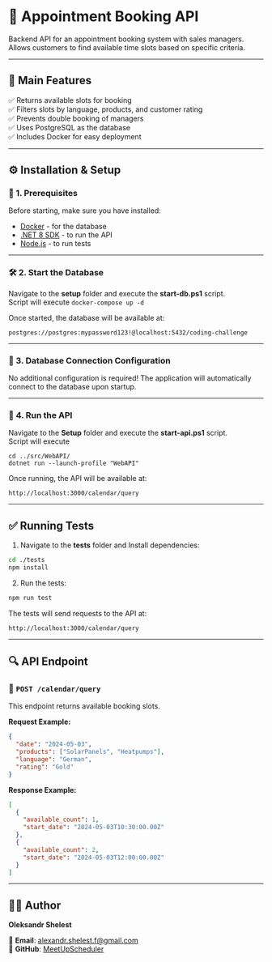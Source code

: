 # 📅 Appointment Booking API

Backend API for an appointment booking system with sales managers. Allows customers to find available time slots based on specific criteria.

---

## 🚀 Main Features
✅ Returns available slots for booking  
✅ Filters slots by language, products, and customer rating  
✅ Prevents double booking of managers  
✅ Uses PostgreSQL as the database  
✅ Includes Docker for easy deployment

---

## ⚙️ Installation & Setup

### 📌 1. Prerequisites
Before starting, make sure you have installed:
- [Docker](https://www.docker.com/) - for the database
- [.NET 8 SDK](https://dotnet.microsoft.com/en-us/download/dotnet/8.0) - to run the API
- [Node.js](https://nodejs.org/) - to run tests

---

### 🛠 2. Start the Database
Navigate to the **setup** folder and execute the **start-db.ps1** script.  
Script will execute 
```docker-compose up -d ```

Once started, the database will be available at:
```
postgres://postgres:mypassword123!@localhost:5432/coding-challenge
```

---

### 🔗 3. Database Connection Configuration
No additional configuration is required!
The application will automatically connect to the database upon startup.

---

### 🚀 4. Run the API
Navigate to the **Setup** folder and execute the **start-api.ps1** script.  
Script will execute
```
cd ../src/WebAPI/
dotnet run --launch-profile "WebAPI"
```

Once running, the API will be available at:
```
http://localhost:3000/calendar/query
```

---

## ✅ Running Tests

1. Navigate to the **tests** folder and Install dependencies:
```sh
cd ./tests
npm install
```

2. Run the tests:
```sh
npm run test
```

The tests will send requests to the API at:
```
http://localhost:3000/calendar/query
```

---

## 🔍 API Endpoint

### 📌 `POST /calendar/query`
This endpoint returns available booking slots.

**Request Example:**
```json
{
  "date": "2024-05-03",
  "products": ["SolarPanels", "Heatpumps"],
  "language": "German",
  "rating": "Gold"
}
```

**Response Example:**
```json
[
  {
    "available_count": 1,
    "start_date": "2024-05-03T10:30:00.00Z"
  },
  {
    "available_count": 2,
    "start_date": "2024-05-03T12:00:00.00Z"
  }
]
```

---

## 👨‍💻 Author
**Oleksandr Shelest**

📧 **Email**: alexandr.shelest.f@gmail.com  
🔗 **GitHub**: [MeetUpScheduler](https://github.com/ashelest/MeetUpScheduler)


